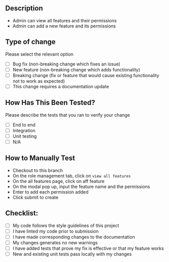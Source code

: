 
## Description
- Admin can view all features and their permissions
- Admin can add a new feature and its permissions

## Type of change
Please select the relevant option

- [ ] Bug fix (non-breaking change which fixes an issue)
- [ ] New feature (non-breaking change which adds functionality)
- [ ] Breaking change (fix or feature that would cause existing functionality not to work as expected)
- [ ] This change requires a documentation update

## How Has This Been Tested?
Please describe the tests that you ran to verify your change
- [ ] End to end
- [ ] Integration
- [ ] Unit testing
- [ ] N/A

## How to Manually Test
- Checkout to this branch
- On the role management tab, click on `view all features`
- On the all features page, click on aff feature
- On the modal pop up, input the feature name and the permissions
- Enter to add each permission added
- Click submit to create

## Checklist:
- [ ] My code follows the style guidelines of this project
- [ ] I have linted my code prior to submission
- [ ] I have made corresponding changes to the documentation
- [ ] My changes generates no new warnings
- [ ] I have added tests that prove my fix is effective or that my feature works
- [ ] New and existing unit tests pass locally with my changes